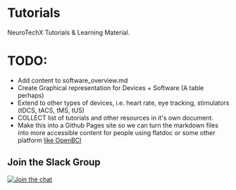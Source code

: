 # Tutorials
NeuroTechX Tutorials &amp; Learning Material.

# TODO:

- Add content to software_overview.md
- Create Graphical representation for Devices + Software (A table perhaps)
- Extend to other types of devices, i.e. heart rate, eye tracking, stimulators (tDCS, tACS, tMS, tUS)
- COLLECT list of tutorials and other resources in it's own document.
- Make this into a Github Pages site so we can turn the markdown files into more accessible content for people using flatdoc or some other platform [like OpenBCI](https://github.com/openbci/docs)

## Join the Slack Group

[![Join the chat](https://neurotechx.herokuapp.com/badge.svg)](https://neurotechx.herokuapp.com/)
